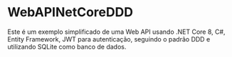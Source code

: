 # WebAPINetCoreDDD

Este é um exemplo simplificado de uma Web API usando .NET Core 8, C#, Entity Framework, JWT para autenticação, seguindo o padrão DDD e utilizando SQLite como banco de dados.
